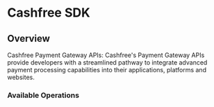 # Cashfree SDK


## Overview

Cashfree Payment Gateway APIs: Cashfree's Payment Gateway APIs provide developers with a streamlined pathway to integrate advanced payment processing capabilities into their applications, platforms and websites.

### Available Operations

